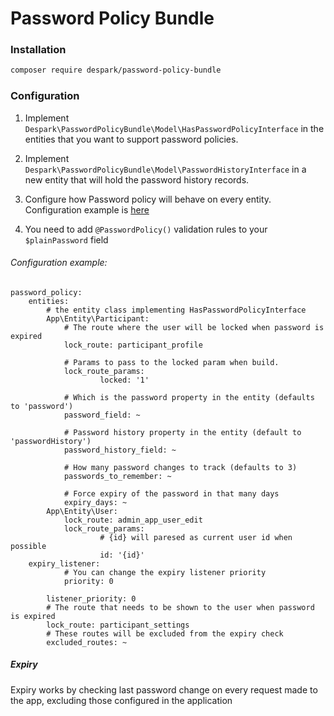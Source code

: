 # Password Policy Bundle

### Installation
```bash
composer require despark/password-policy-bundle
```

### Configuration

1. Implement `Despark\PasswordPolicyBundle\Model\HasPasswordPolicyInterface` in the entities
that you want to support password policies.

1. Implement `Despark\PasswordPolicyBundle\Model\PasswordHistoryInterface` in a new entity that will hold the password
history records.

1. Configure how Password policy will behave on every entity. Configuration example is [here](#configuration-example)

1. You need to add `@PasswordPolicy()` validation rules to your `$plainPassword` field

###### Configuration example:
```
password_policy:
    entities:
        # the entity class implementing HasPasswordPolicyInterface
        App\Entity\Participant:
            # The route where the user will be locked when password is expired
            lock_route: participant_profile

            # Params to pass to the locked param when build.
            lock_route_params:
                    locked: '1'

            # Which is the password property in the entity (defaults to 'password')
            password_field: ~

            # Password history property in the entity (default to 'passwordHistory')
            password_history_field: ~

            # How many password changes to track (defaults to 3)
            passwords_to_remember: ~

            # Force expiry of the password in that many days
            expiry_days: ~
        App\Entity\User:
            lock_route: admin_app_user_edit
            lock_route_params:
                    # {id} will paresed as current user id when possible
                    id: '{id}'
    expiry_listener:
            # You can change the expiry listener priority
            priority: 0

        listener_priority: 0
        # The route that needs to be shown to the user when password is expired
        lock_route: participant_settings
        # These routes will be excluded from the expiry check
        excluded_routes: ~
```

##### Expiry
Expiry works by checking last password change on every request made to the app, excluding those configured in the application
